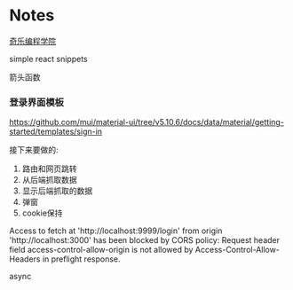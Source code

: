# Notes

[奇乐编程学院](https://www.bilibili.com/video/BV1ZL4y1p7Ds/?spm_id_from=333.337.search-card.all.click&vd_source=df203f281c982df7abeb5fe4838d89e8)

simple react snippets

箭头函数

### 登录界面模板
https://github.com/mui/material-ui/tree/v5.10.6/docs/data/material/getting-started/templates/sign-in

接下来要做的:
1. 路由和网页跳转
2. 从后端抓取数据
3. 显示后端抓取的数据
4. 弹窗
5. cookie保持

Access to fetch at 'http://localhost:9999/login' from origin 'http://localhost:3000' has been blocked by CORS policy: Request header field access-control-allow-origin is not allowed by Access-Control-Allow-Headers in preflight response.

async